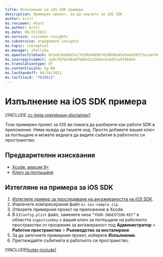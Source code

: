 ```yaml
---
title: Изпълнение на iOS SDK примера
description: Примерен проект, за да научите за iOS SDK
author: britl
ms.reviewer: mhart
ms.author: britl
ms.date: 06/23/2021
ms.service: customer-insights
ms.subservice: engagement-insights
ms.topic: conceptual
ms.manager: shellyha
ms.openlocfilehash: 053e626d06d3e17b39b448987410058e45e8ae0385f3ecdef40314cb46ae4bf4
ms.sourcegitcommit: aa0cfbf6240a9f560e3131bdec63e051a8786dd4
ms.translationtype: HT
ms.contentlocale: bg-BG
ms.lasthandoff: 08/10/2021
ms.locfileid: "7036815"
---
```

# <a name="run-the-ios-sdk-sample"></a>Изпълнение на iOS SDK примера

[!INCLUDE [cc-beta-prerelease-disclaimer](includes/cc-beta-prerelease-disclaimer.md)]

Този примерен проект за iOS ви помага да разберете как работи SDK в приложение. Няма нужда да пишете код. Просто добавете вашия ключ за поглъщане и можете веднага да видите събития в работното си пространство.

## <a name="prerequisites"></a>Предварителни изисквания

- [Xcode, версия 9+](https://developer.apple.com/xcode/downloads/)
- [Ключ за поглъщане](get-started-ios.md)

## <a name="download-the-ios-sdk-sample"></a>Изтегляне на примера за iOS SDK

1. [Изтеглете пример за проследяване на ангажираността на iOS SDK](https://download.pi.dynamics.com/sdk/EI-SDKs/ei-ios-sample.zip).
1. Извлечете компресирания файл `ei-ios-sample.zip`.
1. Отворете примерния проект на приложение в Xcode.
1. В `EIConfig.plist` файл, заменете низа `“YOUR-INGESTION-KEY”` в областта `ingestionKey` с вашия ключ за поглъщане на работното пространство от прозрения за ангажираност под **Администратор** > **Работно пространство** > **Ръководство за инсталиране**.
1. За да започнете примерния проект, изберете **Изпълнение**.
1. Преглеждайте събитията в работното си пространство.

[!INCLUDE[footer-include](../includes/footer-banner.md)]
